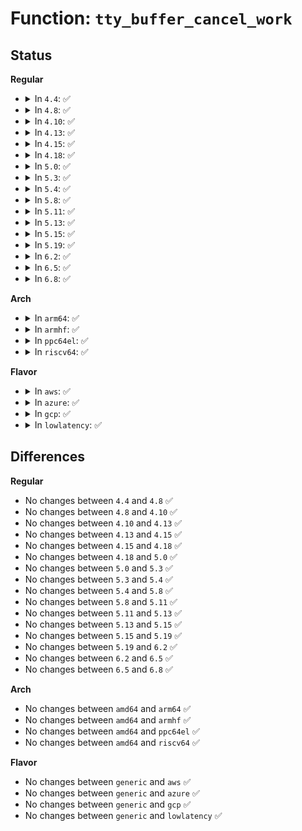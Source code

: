 # Function: <code>tty_buffer_cancel_work</code>

## Status
<b>Regular</b>
<ul>
<li>
<details>
<summary>In <code>4.4</code>: ✅</summary>

```c
bool tty_buffer_cancel_work(struct tty_port *port);
```

**Collision:** Unique Global

**Inline:** No

**Transformation:** False

**Instances:**

```
In drivers/tty/tty_buffer.c (ffffffff814eaec0)
Location: drivers/tty/tty_buffer.c:596
Inline: False
Direct callers:
  - drivers/tty/tty_io.c:release_tty
  - drivers/tty/tty_port.c:tty_port_destructor
```
**Symbols:**

```
ffffffff814eaec0-ffffffff814eaed4: tty_buffer_cancel_work (STB_GLOBAL)
```
</details>
</li>
<li>
<details>
<summary>In <code>4.8</code>: ✅</summary>

```c
bool tty_buffer_cancel_work(struct tty_port *port);
```

**Collision:** Unique Global

**Inline:** No

**Transformation:** False

**Instances:**

```
In drivers/tty/tty_buffer.c (ffffffff8153bd30)
Location: drivers/tty/tty_buffer.c:586
Inline: False
Direct callers:
  - drivers/tty/tty_io.c:release_tty
  - drivers/tty/tty_port.c:tty_port_destructor
```
**Symbols:**

```
ffffffff8153bd30-ffffffff8153bd44: tty_buffer_cancel_work (STB_GLOBAL)
```
</details>
</li>
<li>
<details>
<summary>In <code>4.10</code>: ✅</summary>

```c
bool tty_buffer_cancel_work(struct tty_port *port);
```

**Collision:** Unique Global

**Inline:** No

**Transformation:** False

**Instances:**

```
In drivers/tty/tty_buffer.c (ffffffff81568390)
Location: drivers/tty/tty_buffer.c:586
Inline: False
Direct callers:
  - drivers/tty/tty_io.c:release_tty
  - drivers/tty/tty_port.c:tty_port_destructor
```
**Symbols:**

```
ffffffff81568390-ffffffff815683a4: tty_buffer_cancel_work (STB_GLOBAL)
```
</details>
</li>
<li>
<details>
<summary>In <code>4.13</code>: ✅</summary>

```c
bool tty_buffer_cancel_work(struct tty_port *port);
```

**Collision:** Unique Global

**Inline:** No

**Transformation:** False

**Instances:**

```
In drivers/tty/tty_buffer.c (ffffffff8157b940)
Location: drivers/tty/tty_buffer.c:601
Inline: False
Direct callers:
  - drivers/tty/tty_io.c:release_tty
  - drivers/tty/tty_port.c:tty_port_put
```
**Symbols:**

```
ffffffff8157b940-ffffffff8157b954: tty_buffer_cancel_work (STB_GLOBAL)
```
</details>
</li>
<li>
<details>
<summary>In <code>4.15</code>: ✅</summary>

```c
bool tty_buffer_cancel_work(struct tty_port *port);
```

**Collision:** Unique Global

**Inline:** No

**Transformation:** False

**Instances:**

```
In drivers/tty/tty_buffer.c (ffffffff815e0350)
Location: drivers/tty/tty_buffer.c:602
Inline: False
Direct callers:
  - drivers/tty/tty_io.c:release_tty
  - drivers/tty/tty_io.c:release_tty
  - drivers/tty/tty_port.c:tty_port_destructor
```
**Symbols:**

```
ffffffff815e0350-ffffffff815e0364: tty_buffer_cancel_work (STB_GLOBAL)
```
</details>
</li>
<li>
<details>
<summary>In <code>4.18</code>: ✅</summary>

```c
bool tty_buffer_cancel_work(struct tty_port *port);
```

**Collision:** Unique Global

**Inline:** No

**Transformation:** False

**Instances:**

```
In drivers/tty/tty_buffer.c (ffffffff816195f0)
Location: drivers/tty/tty_buffer.c:602
Inline: False
Direct callers:
  - drivers/tty/tty_io.c:release_tty
  - drivers/tty/tty_io.c:release_tty
  - drivers/tty/tty_port.c:tty_port_destructor
```
**Symbols:**

```
ffffffff816195f0-ffffffff81619604: tty_buffer_cancel_work (STB_GLOBAL)
```
</details>
</li>
<li>
<details>
<summary>In <code>5.0</code>: ✅</summary>

```c
bool tty_buffer_cancel_work(struct tty_port *port);
```

**Collision:** Unique Global

**Inline:** No

**Transformation:** False

**Instances:**

```
In drivers/tty/tty_buffer.c (ffffffff81636860)
Location: drivers/tty/tty_buffer.c:611
Inline: False
Direct callers:
  - drivers/tty/tty_io.c:release_tty
  - drivers/tty/tty_io.c:release_tty
  - drivers/tty/tty_port.c:tty_port_destructor
```
**Symbols:**

```
ffffffff81636860-ffffffff81636874: tty_buffer_cancel_work (STB_GLOBAL)
```
</details>
</li>
<li>
<details>
<summary>In <code>5.3</code>: ✅</summary>

```c
bool tty_buffer_cancel_work(struct tty_port *port);
```

**Collision:** Unique Global

**Inline:** No

**Transformation:** False

**Instances:**

```
In drivers/tty/tty_buffer.c (ffffffff8166aab0)
Location: drivers/tty/tty_buffer.c:611
Inline: False
Direct callers:
  - drivers/tty/tty_io.c:release_tty
  - drivers/tty/tty_io.c:release_tty
  - drivers/tty/tty_port.c:tty_port_destructor
```
**Symbols:**

```
ffffffff8166aab0-ffffffff8166aac4: tty_buffer_cancel_work (STB_GLOBAL)
```
</details>
</li>
<li>
<details>
<summary>In <code>5.4</code>: ✅</summary>

```c
bool tty_buffer_cancel_work(struct tty_port *port);
```

**Collision:** Unique Global

**Inline:** No

**Transformation:** False

**Instances:**

```
In drivers/tty/tty_buffer.c (ffffffff8168d1a0)
Location: drivers/tty/tty_buffer.c:611
Inline: False
Direct callers:
  - drivers/tty/tty_io.c:release_tty
  - drivers/tty/tty_io.c:release_tty
  - drivers/tty/tty_port.c:tty_port_destructor
```
**Symbols:**

```
ffffffff8168d1a0-ffffffff8168d1b4: tty_buffer_cancel_work (STB_GLOBAL)
```
</details>
</li>
<li>
<details>
<summary>In <code>5.8</code>: ✅</summary>

```c
bool tty_buffer_cancel_work(struct tty_port *port);
```

**Collision:** Unique Global

**Inline:** No

**Transformation:** False

**Instances:**

```
In drivers/tty/tty_buffer.c (ffffffff8173f270)
Location: drivers/tty/tty_buffer.c:611
Inline: False
Direct callers:
  - drivers/tty/tty_io.c:release_tty
  - drivers/tty/tty_io.c:release_tty
  - drivers/tty/tty_port.c:tty_port_destructor
```
**Symbols:**

```
ffffffff8173f270-ffffffff8173f284: tty_buffer_cancel_work (STB_GLOBAL)
```
</details>
</li>
<li>
<details>
<summary>In <code>5.11</code>: ✅</summary>

```c
bool tty_buffer_cancel_work(struct tty_port *port);
```

**Collision:** Unique Global

**Inline:** No

**Transformation:** False

**Instances:**

```
In drivers/tty/tty_buffer.c (ffffffff8175b1a0)
Location: drivers/tty/tty_buffer.c:612
Inline: False
Direct callers:
  - drivers/tty/tty_io.c:release_tty
  - drivers/tty/tty_io.c:release_tty
  - drivers/tty/tty_port.c:tty_port_destructor
```
**Symbols:**

```
ffffffff8175b1a0-ffffffff8175b1b4: tty_buffer_cancel_work (STB_GLOBAL)
```
</details>
</li>
<li>
<details>
<summary>In <code>5.13</code>: ✅</summary>

```c
bool tty_buffer_cancel_work(struct tty_port *port);
```

**Collision:** Unique Global

**Inline:** No

**Transformation:** False

**Instances:**

```
In drivers/tty/tty_buffer.c (ffffffff8173f040)
Location: drivers/tty/tty_buffer.c:612
Inline: False
Direct callers:
  - drivers/tty/tty_io.c:release_tty
  - drivers/tty/tty_io.c:release_tty
  - drivers/tty/tty_port.c:tty_port_destructor
```
**Symbols:**

```
ffffffff8173f040-ffffffff8173f054: tty_buffer_cancel_work (STB_GLOBAL)
```
</details>
</li>
<li>
<details>
<summary>In <code>5.15</code>: ✅</summary>

```c
bool tty_buffer_cancel_work(struct tty_port *port);
```

**Collision:** Unique Global

**Inline:** No

**Transformation:** False

**Instances:**

```
In drivers/tty/tty_buffer.c (ffffffff817bf7d0)
Location: drivers/tty/tty_buffer.c:625
Inline: False
Direct callers:
  - drivers/tty/tty_io.c:release_tty
  - drivers/tty/tty_io.c:release_tty
  - drivers/tty/tty_port.c:tty_port_destructor
```
**Symbols:**

```
ffffffff817bf7d0-ffffffff817bf7e4: tty_buffer_cancel_work (STB_GLOBAL)
```
</details>
</li>
<li>
<details>
<summary>In <code>5.19</code>: ✅</summary>

```c
bool tty_buffer_cancel_work(struct tty_port *port);
```

**Collision:** Unique Global

**Inline:** No

**Transformation:** False

**Instances:**

```
In drivers/tty/tty_buffer.c (ffffffff818fbda0)
Location: drivers/tty/tty_buffer.c:645
Inline: False
Direct callers:
  - drivers/tty/tty_io.c:release_tty
  - drivers/tty/tty_io.c:release_tty
  - drivers/tty/tty_port.c:tty_port_destructor
```
**Symbols:**

```
ffffffff818fbda0-ffffffff818fbdba: tty_buffer_cancel_work (STB_GLOBAL)
```
</details>
</li>
<li>
<details>
<summary>In <code>6.2</code>: ✅</summary>

```c
bool tty_buffer_cancel_work(struct tty_port *port);
```

**Collision:** Unique Global

**Inline:** No

**Transformation:** False

**Instances:**

```
In drivers/tty/tty_buffer.c (ffffffff81a55200)
Location: drivers/tty/tty_buffer.c:690
Inline: False
Direct callers:
  - drivers/tty/tty_io.c:release_tty
  - drivers/tty/tty_io.c:release_tty
  - drivers/tty/tty_port.c:tty_port_destructor
```
**Symbols:**

```
ffffffff81a55200-ffffffff81a5521a: tty_buffer_cancel_work (STB_GLOBAL)
```
</details>
</li>
<li>
<details>
<summary>In <code>6.5</code>: ✅</summary>

```c
bool tty_buffer_cancel_work(struct tty_port *port);
```

**Collision:** Unique Global

**Inline:** No

**Transformation:** False

**Instances:**

```
In drivers/tty/tty_buffer.c (ffffffff81a9f7e0)
Location: drivers/tty/tty_buffer.c:690
Inline: False
Direct callers:
  - drivers/tty/tty_io.c:release_tty
  - drivers/tty/tty_io.c:release_tty
  - drivers/tty/tty_port.c:tty_port_destructor
```
**Symbols:**

```
ffffffff81a9f7e0-ffffffff81a9f7fa: tty_buffer_cancel_work (STB_GLOBAL)
```
</details>
</li>
<li>
<details>
<summary>In <code>6.8</code>: ✅</summary>

```c
bool tty_buffer_cancel_work(struct tty_port *port);
```

**Collision:** Unique Global

**Inline:** No

**Transformation:** False

**Instances:**

```
In drivers/tty/tty_buffer.c (ffffffff81af2220)
Location: drivers/tty/tty_buffer.c:619
Inline: False
Direct callers:
  - drivers/tty/tty_io.c:release_tty
  - drivers/tty/tty_io.c:release_tty
  - drivers/tty/tty_port.c:tty_port_destructor
```
**Symbols:**

```
ffffffff81af2220-ffffffff81af223a: tty_buffer_cancel_work (STB_GLOBAL)
```
</details>
</li>
</ul>
<b>Arch</b>
<ul>
<li>
<details>
<summary>In <code>arm64</code>: ✅</summary>

```c
bool tty_buffer_cancel_work(struct tty_port *port);
```

**Collision:** Unique Global

**Inline:** No

**Transformation:** False

**Instances:**

```
In drivers/tty/tty_buffer.c (ffff80001085dad8)
Location: drivers/tty/tty_buffer.c:611
Inline: False
Direct callers:
  - drivers/tty/tty_io.c:release_tty
  - drivers/tty/tty_io.c:release_tty
```
**Symbols:**

```
ffff80001085dad8-ffff80001085db04: tty_buffer_cancel_work (STB_GLOBAL)
```
</details>
</li>
<li>
<details>
<summary>In <code>armhf</code>: ✅</summary>

```c
bool tty_buffer_cancel_work(struct tty_port *port);
```

**Collision:** Unique Global

**Inline:** No

**Transformation:** False

**Instances:**

```
In drivers/tty/tty_buffer.c (c0965780)
Location: drivers/tty/tty_buffer.c:611
Inline: False
Direct callers:
  - drivers/tty/tty_io.c:release_tty
  - drivers/tty/tty_io.c:release_tty
```
**Symbols:**

```
c0965780-c09657a0: tty_buffer_cancel_work (STB_GLOBAL)
```
</details>
</li>
<li>
<details>
<summary>In <code>ppc64el</code>: ✅</summary>

```c
bool tty_buffer_cancel_work(struct tty_port *port);
```

**Collision:** Unique Global

**Inline:** No

**Transformation:** False

**Instances:**

```
In drivers/tty/tty_buffer.c (c0000000008fceb0)
Location: drivers/tty/tty_buffer.c:611
Inline: False
Direct callers:
  - drivers/tty/tty_io.c:release_tty
  - drivers/tty/tty_io.c:release_tty
  - drivers/tty/tty_port.c:tty_port_put
```
**Symbols:**

```
c0000000008fceb0-c0000000008fcee8: tty_buffer_cancel_work (STB_GLOBAL)
```
</details>
</li>
<li>
<details>
<summary>In <code>riscv64</code>: ✅</summary>

```c
bool tty_buffer_cancel_work(struct tty_port *port);
```

**Collision:** Unique Global

**Inline:** No

**Transformation:** False

**Instances:**

```
In drivers/tty/tty_buffer.c (ffffffe000536818)
Location: drivers/tty/tty_buffer.c:611
Inline: False
Direct callers:
  - drivers/tty/tty_io.c:release_tty
  - drivers/tty/tty_io.c:release_tty
  - drivers/tty/tty_port.c:tty_port_put
```
**Symbols:**

```
ffffffe000536818-ffffffe000536844: tty_buffer_cancel_work (STB_GLOBAL)
```
</details>
</li>
</ul>
<b>Flavor</b>
<ul>
<li>
<details>
<summary>In <code>aws</code>: ✅</summary>

```c
bool tty_buffer_cancel_work(struct tty_port *port);
```

**Collision:** Unique Global

**Inline:** No

**Transformation:** False

**Instances:**

```
In drivers/tty/tty_buffer.c (ffffffff81652c20)
Location: drivers/tty/tty_buffer.c:611
Inline: False
Direct callers:
  - drivers/tty/tty_io.c:release_tty
  - drivers/tty/tty_io.c:release_tty
  - drivers/tty/tty_port.c:tty_port_destructor
```
**Symbols:**

```
ffffffff81652c20-ffffffff81652c34: tty_buffer_cancel_work (STB_GLOBAL)
```
</details>
</li>
<li>
<details>
<summary>In <code>azure</code>: ✅</summary>

```c
bool tty_buffer_cancel_work(struct tty_port *port);
```

**Collision:** Unique Global

**Inline:** No

**Transformation:** False

**Instances:**

```
In drivers/tty/tty_buffer.c (ffffffff81633060)
Location: drivers/tty/tty_buffer.c:611
Inline: False
Direct callers:
  - drivers/tty/tty_io.c:release_tty
  - drivers/tty/tty_io.c:release_tty
  - drivers/tty/tty_port.c:tty_port_destructor
```
**Symbols:**

```
ffffffff81633060-ffffffff81633074: tty_buffer_cancel_work (STB_GLOBAL)
```
</details>
</li>
<li>
<details>
<summary>In <code>gcp</code>: ✅</summary>

```c
bool tty_buffer_cancel_work(struct tty_port *port);
```

**Collision:** Unique Global

**Inline:** No

**Transformation:** False

**Instances:**

```
In drivers/tty/tty_buffer.c (ffffffff81680fe0)
Location: drivers/tty/tty_buffer.c:611
Inline: False
Direct callers:
  - drivers/tty/tty_io.c:release_tty
  - drivers/tty/tty_io.c:release_tty
  - drivers/tty/tty_port.c:tty_port_destructor
```
**Symbols:**

```
ffffffff81680fe0-ffffffff81680ff4: tty_buffer_cancel_work (STB_GLOBAL)
```
</details>
</li>
<li>
<details>
<summary>In <code>lowlatency</code>: ✅</summary>

```c
bool tty_buffer_cancel_work(struct tty_port *port);
```

**Collision:** Unique Global

**Inline:** No

**Transformation:** False

**Instances:**

```
In drivers/tty/tty_buffer.c (ffffffff8169b630)
Location: drivers/tty/tty_buffer.c:611
Inline: False
Direct callers:
  - drivers/tty/tty_io.c:release_tty
  - drivers/tty/tty_io.c:release_tty
  - drivers/tty/tty_port.c:tty_port_destructor
```
**Symbols:**

```
ffffffff8169b630-ffffffff8169b644: tty_buffer_cancel_work (STB_GLOBAL)
```
</details>
</li>
</ul>

## Differences
<b>Regular</b>
<ul>
<li>
No changes between <code>4.4</code> and <code>4.8</code> ✅
</li>
<li>
No changes between <code>4.8</code> and <code>4.10</code> ✅
</li>
<li>
No changes between <code>4.10</code> and <code>4.13</code> ✅
</li>
<li>
No changes between <code>4.13</code> and <code>4.15</code> ✅
</li>
<li>
No changes between <code>4.15</code> and <code>4.18</code> ✅
</li>
<li>
No changes between <code>4.18</code> and <code>5.0</code> ✅
</li>
<li>
No changes between <code>5.0</code> and <code>5.3</code> ✅
</li>
<li>
No changes between <code>5.3</code> and <code>5.4</code> ✅
</li>
<li>
No changes between <code>5.4</code> and <code>5.8</code> ✅
</li>
<li>
No changes between <code>5.8</code> and <code>5.11</code> ✅
</li>
<li>
No changes between <code>5.11</code> and <code>5.13</code> ✅
</li>
<li>
No changes between <code>5.13</code> and <code>5.15</code> ✅
</li>
<li>
No changes between <code>5.15</code> and <code>5.19</code> ✅
</li>
<li>
No changes between <code>5.19</code> and <code>6.2</code> ✅
</li>
<li>
No changes between <code>6.2</code> and <code>6.5</code> ✅
</li>
<li>
No changes between <code>6.5</code> and <code>6.8</code> ✅
</li>
</ul>
<b>Arch</b>
<ul>
<li>
No changes between <code>amd64</code> and <code>arm64</code> ✅
</li>
<li>
No changes between <code>amd64</code> and <code>armhf</code> ✅
</li>
<li>
No changes between <code>amd64</code> and <code>ppc64el</code> ✅
</li>
<li>
No changes between <code>amd64</code> and <code>riscv64</code> ✅
</li>
</ul>
<b>Flavor</b>
<ul>
<li>
No changes between <code>generic</code> and <code>aws</code> ✅
</li>
<li>
No changes between <code>generic</code> and <code>azure</code> ✅
</li>
<li>
No changes between <code>generic</code> and <code>gcp</code> ✅
</li>
<li>
No changes between <code>generic</code> and <code>lowlatency</code> ✅
</li>
</ul>
